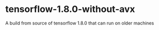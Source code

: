 # tensorflow-1.8.0-without-avx
A build from source of tensorflow 1.8.0 that can run on older machines
